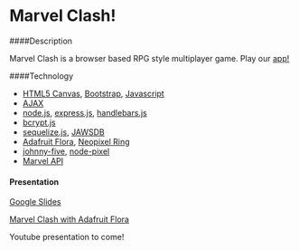 # Marvel Clash!

####Description

Marvel Clash is a browser based RPG style multiplayer game. Play our [app!](https://mighty-caverns-99251.herokuapp.com/game)

####Technology
* [HTML5 Canvas](http://www.w3schools.com/html/html5_canvas.asp), [Bootstrap](http://getbootstrap.com/), [Javascript](https://www.javascript.com/)
* [AJAX](https://developer.mozilla.org/en-US/docs/AJAX)
* [node.js](https://nodejs.org/en/), [express.js](http://expressjs.com/), [handlebars.js](http://handlebarsjs.com/)
* [bcrypt.js](https://github.com/ncb000gt/node.bcrypt.js/)
* [sequelize.js](http://docs.sequelizejs.com/en/latest/), [JAWSDB](https://jawsdb.com/)
* [Adafruit Flora](https://www.adafruit.com/product/659), [Neopixel Ring](https://www.adafruit.com/product/1463)
* [johnny-five](http://johnny-five.io/), [node-pixel](https://github.com/ajfisher/node-pixel)
* [Marvel API](http://developer.marvel.com/)

#### Presentation
[Google Slides](https://docs.google.com/presentation/d/1uzZluNQucP122YS9-RfwMLLxWnUB8q0fvddzm63OwfI/edit?usp=sharing)

[Marvel Clash with Adafruit Flora](https://www.youtube.com/watch?edit=vd&v=viQ0hi6grLs)

Youtube presentation to come!

